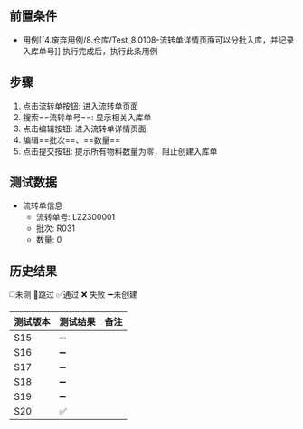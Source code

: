 
## 前置条件

- 用例[[4.废弃用例/8.仓库/Test_8.0108-流转单详情页面可以分批入库，并记录入库单号]] 执行完成后，执行此条用例

## 步骤

1. 点击流转单按钮: 进入流转单页面
2. 搜索==流转单号==: 显示相关入库单
3. 点击编辑按钮: 进入流转单详情页面
4. 编辑==批次==、==数量== 
5. 点击提交按钮: 提示所有物料数量为零，阻止创建入库单

## 测试数据

- 流转单信息
	- 流转单号: LZ2300001
	- 批次: R031
	- 数量: 0

## 历史结果
 ◻️未测    🚫跳过     ✅通过    ❌ 失败    ➖未创建
  
| 测试版本 | 测试结果 | 备注 |
| ---- | ---- | ---- |
| S15 | ➖ |  |
| S16 | ➖ |  |
| S17 | ➖ |  |
| S18 | ➖ |  |
| S19 | ➖ |  |
| S20 | ✅ |  |
